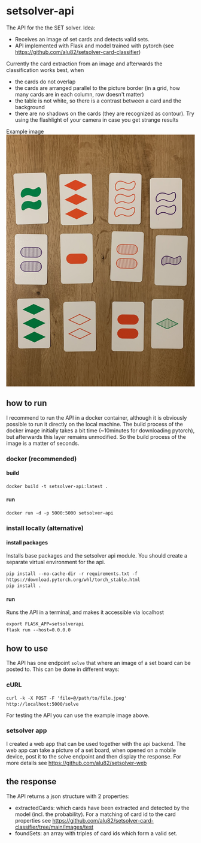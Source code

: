 # setsolver-api
The API for the the SET solver. 
Idea: 
- Receives an image of set cards and detects valid sets.
- API implemented with Flask and model trained with pytorch (see https://github.com/alu82/setsolver-card-classifier)

Currently the card extraction from an image and afterwards the classification works best, when
- the cards do not overlap
- the cards are arranged parallel to the picture border (in a grid, how many cards are in each column, row doesn't matter)
- the table is not white, so there is a contrast between a card and the background
- there are no shadows on the cards (they are recognized as contour). Try using the flashlight of your camera in case you get strange results

Example image
![Example set board image](./assets/test01.jpeg)

## how to run
I recommend to run the API in a docker container, although it is obviously possible to run it directly on the local machine. The build process of the docker image initially takes a bit time (~10minutes for downloading pytorch), but afterwards this layer remains unmodified. So the build process of the image is a matter of seconds. 

### docker (recommended)
#### build
```
docker build -t setsolver-api:latest .
```

#### run
```
docker run -d -p 5000:5000 setsolver-api
```

### install locally (alternative)

#### install packages
Installs base packages and the setsolver api module. You should create a separate virtual environment for the api.
```
pip install --no-cache-dir -r requirements.txt -f https://download.pytorch.org/whl/torch_stable.html
pip install .
```

#### run
Runs the API in a terminal, and makes it accessible via localhost
```
export FLASK_APP=setsolverapi
flask run --host=0.0.0.0
```

## how to use
The API has one endpoint `solve` that where an image of a set board can be posted to. This can be done in different ways:

### cURL
```
curl -k -X POST -F 'file=@/path/to/file.jpeg' http://localhost:5000/solve
```
For testing the API you can use the example image above.

### setsolver app
I created a web app that can be used together with the api backend. The web app can take a picture of a set board, when opened on a mobile device, post it to the solve endpoint and then display the response. For more details see https://github.com/alu82/setsolver-web

## the response
The API returns a json structure with 2 properties:
- extractedCards: which cards have been extracted and detected by the model (incl. the probability). For a matching of card id to the card properties see https://github.com/alu82/setsolver-card-classifier/tree/main/images/test
- foundSets: an array with triples of card ids which form a valid set.